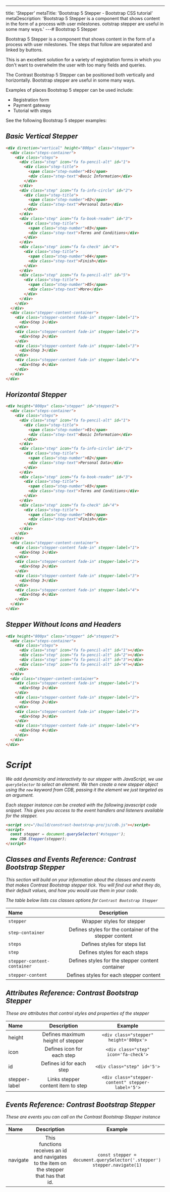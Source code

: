 ---

title: 'Stepper'
metaTitle: 'Bootstrap 5 Stepper - Bootstrap CSS tutorial'
metaDescription: 'Bootstrap 5 Stepper is a component that shows content in the form of a process with user milestones. ootstrap stepper are useful in some many ways.'
---# Bootstrap 5 Stepper

Bootstrap 5 Stepper is a component that shows content in the form of a process with user milestones. The steps that follow are separated and linked by buttons.

This is an excellent solution for a variety of registration forms in which you don't want to overwhelm the user with too many fields and queries.

The Contrast Bootstrap 5 Stepper can be positioned both vertically and horizontally. Bootstrap stepper are useful in some many ways.

Examples of places Bootstrap 5 stepper can be used include:

- Registration form
- Payment gateway
- Tutorial with steps

See the following Bootstrap 5 stepper examples:

<i/>

## Basic Vertical Stepper

<stepperExample1 />

```html
<div direction="vertical" height="800px" class="stepper">
  <div class="steps-container">
    <div class="steps">
      <div class="step" icon="fa fa-pencil-alt" id="1">
        <div class="step-title">
          <span class="step-number">01</span>
          <div class="step-text">Basic Information</div>
        </div>
      </div>
      <div class="step" icon="fa fa-info-circle" id="2">
        <div class="step-title">
          <span class="step-number">02</span>
          <div class="step-text">Personal Data</div>
        </div>
      </div>
      <div class="step" icon="fa fa-book-reader" id="3">
        <div class="step-title">
          <span class="step-number">03</span>
          <div class="step-text">Terms and Conditions</div>
        </div>
      </div>
      <div class="step" icon="fa fa-check" id="4">
        <div class="step-title">
          <span class="step-number">04</span>
          <div class="step-text">Finish</div>
        </div>
      </div>
      <div class="step" icon="fa fa-pencil-alt" id="5">
        <div class="step-title">
          <span class="step-number">05</span>
          <div class="step-text">More</div>
        </div>
      </div>
    </div>
  </div>
  <div class="stepper-content-container">
    <div class="stepper-content fade-in" stepper-label="1">
      <div>Step 1</div>
    </div>
    <div class="stepper-content fade-in" stepper-label="2">
      <div>Step 2</div>
    </div>
    <div class="stepper-content fade-in" stepper-label="3">
      <div>Step 3</div>
    </div>
    <div class="stepper-content fade-in" stepper-label="4">
      <div>Step 4</div>
    </div>
  </div>
</div>
```

## Horizontal Stepper

<stepperExample2 />

```html
<div height="800px" class="stepper" id="stepper2">
  <div class="steps-container">
    <div class="steps">
      <div class="step" icon="fa fa-pencil-alt" id="1">
        <div class="step-title">
          <span class="step-number">01</span>
          <div class="step-text">Basic Information</div>
        </div>
      </div>
      <div class="step" icon="fa fa-info-circle" id="2">
        <div class="step-title">
          <span class="step-number">02</span>
          <div class="step-text">Personal Data</div>
        </div>
      </div>
      <div class="step" icon="fa fa-book-reader" id="3">
        <div class="step-title">
          <span class="step-number">03</span>
          <div class="step-text">Terms and Conditions</div>
        </div>
      </div>
      <div class="step" icon="fa fa-check" id="4">
        <div class="step-title">
          <span class="step-number">04</span>
          <div class="step-text">Finish</div>
        </div>
      </div>
    </div>
  </div>
  <div class="stepper-content-container">
    <div class="stepper-content fade-in" stepper-label="1">
      <div>Step 1</div>
    </div>
    <div class="stepper-content fade-in" stepper-label="2">
      <div>Step 2</div>
    </div>
    <div class="stepper-content fade-in" stepper-label="3">
      <div>Step 3</div>
    </div>
    <div class="stepper-content fade-in" stepper-label="4">
      <div>Step 4</div>
    </div>
  </div>
</div>
```

## Stepper Without Icons and Headers

<stepperExample3 />

```html
<div height="800px" class="stepper" id="stepper2">
  <div class="steps-container">
    <div class="steps">
      <div class="step" icon="fa fa-pencil-alt" id="1"></div>
      <div class="step" icon="fa fa-pencil-alt" id="2"></div>
      <div class="step" icon="fa fa-pencil-alt" id="3"></div>
      <div class="step" icon="fa fa-pencil-alt" id="4"></div>
    </div>
  </div>
  <div class="stepper-content-container">
    <div class="stepper-content fade-in" stepper-label="1">
      <div>Step 1</div>
    </div>
    <div class="stepper-content fade-in" stepper-label="2">
      <div>Step 2</div>
    </div>
    <div class="stepper-content fade-in" stepper-label="3">
      <div>Step 3</div>
    </div>
    <div class="stepper-content fade-in" stepper-label="4">
      <div>Step 4</div>
    </div>
  </div>
</div>
```

# Script

We add dynamicity and interactivity to our stepper with JavaScript, we use `querySelector` to select an element. We then create a new stepper object using the `new` keyword from CDB, passing it the element we just targeted as an argument.

Each stepper instance can be created with the following javascript code snippet. This gives you access to the event handlers and listeners available for the stepper.

```html
<script src="/build/constrast-bootstrap-pro/js/cdb.js"></script>
<script>
  const stepper = document.querySelector('#stepper');
  new CDB.Stepper(stepper);
</script>
```

## Classes and Events Reference: Contrast Bootstrap Stepper

This section will build on your information about the classes and events that makes Contrast Bootstrap stepper tick. You will find out what they do, their default values, and how you would use them in your code.

The table below lists css classes options for `Contrast Bootstrap Stepper`

| Name                        |                       Description                       |
| :-------------------------- | :-----------------------------------------------------: |
| `stepper`                   |               Wrapper styles for stepper                |
| `step-container`            | Defines styles for the container of the stepper content |
| `steps`                     |              Defines styles for steps list              |
| `step`                      |              Defines styles for each steps              |
| `stepper-content-container` |    Defines styles for the stepper content container     |
| `stepper-content`           |         Defines styles for each stepper content         |

## Attributes Reference: Contrast Bootstrap Stepper

These are attributes that control styles and properties of the stepper

| Name          |            Description             |                      Example                      |
| :------------ | :--------------------------------: | :-----------------------------------------------: |
| height        | Defines maximum height of stepper  |      `<div class="stepper" height='800px'>`       |
| icon          |     Defines icon for each step     |       `<div class="step" icon='fa-check'>`        |
| id            |      Defines id for each step      |            `<div class="step" id='5'>`            |
| stepper-label | Links stepper content item to step | `<div class="stepper-content" stepper-label='5'>` |

## Events Reference: Contrast Bootstrap Stepper

These are events you can call on the Contrast Bootstrap Stepper instance

| Name     |                                       Description                                        |                                  Example                                   |
| :------- | :--------------------------------------------------------------------------------------: | :------------------------------------------------------------------------: |
| navigate | This functions receives an id and navigates to the item on the stepper that has that id. | `const stepper = document.querySelector('.stepper')` `stepper.navigate(1)` |
